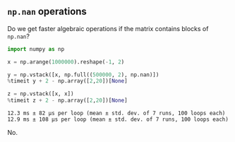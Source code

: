 ## `np.nan` operations

Do we get faster algebraic operations if the matrix contains blocks of `np.nan`?


```python
import numpy as np
```


```python
x = np.arange(1000000).reshape(-1, 2)

y = np.vstack([x, np.full((500000, 2), np.nan)])
%timeit y + 2 - np.array([2,20])[None]

z = np.vstack([x, x])
%timeit z + 2 - np.array([2,20])[None]
```

    12.3 ms ± 82 µs per loop (mean ± std. dev. of 7 runs, 100 loops each)
    12.9 ms ± 108 µs per loop (mean ± std. dev. of 7 runs, 100 loops each)


No.
